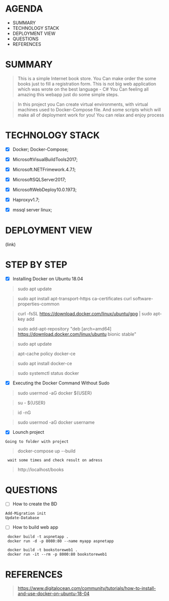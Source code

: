 
# AGENDA

* SUMMARY
* TECHNOLOGY STACK
* DEPLOYMENT VIEW
* QUESTIONS
* REFERENCES

# SUMMARY

>  This is a simple Internet book store. You Can make order the some books just to fill a registration form.
>	 This is not big web application which was wrote on the best language - C#
>  You Can feeling all amazing this webapp just do some simple steps.

>  In this project you Can create virtual environments, with virtual machines used to Docker-Compose file.
>  And some scripts  which will make all of deployment work for you!
>  You can relax and enjoy process


# TECHNOLOGY STACK

- [x]  Docker;	Docker-Compose;
- [x]  MicrosoftVisualBuildTools2017;
- [x]  Microsoft.NETFrimework.4.7.1; 	
- [x]  MicrosoftSQLServer2017; 			
- [x]  MicrosoftWebDeploy10.0.1973; 	
- [x]  Haproxyv1.7; 
- [x]  mssql server linux;


# DEPLOYMENT VIEW

(link)


# STEP BY STEP

- [x] Installing Docker on Ubuntu 18.04

> sudo apt update

> sudo apt install apt-transport-https ca-certificates curl software-properties-common

> curl -fsSL https://download.docker.com/linux/ubuntu/gpg | sudo apt-key add 

> sudo add-apt-repository "deb [arch=amd64] https://download.docker.com/linux/ubuntu bionic stable"

> sudo apt update

> apt-cache policy docker-ce

> sudo apt install docker-ce

> sudo systemctl status docker

- [x] Executing the Docker Command Without Sudo 

> sudo usermod -aG docker ${USER}

> su - ${USER}

> id -nG

> sudo usermod -aG docker username

- [x] Lounch project

`` Going to folder with project
``
> docker-compose up --build

``` wait some times and check result on adress```
> http://localhost/books

# QUESTIONS
- [ ] How to create the BD
```
Add-Migration init
Update-Database
```
- [ ] How to build web app
```
 docker build -t aspnetapp .
 docker run -d -p 8080:80 --name myapp aspnetapp
 
 docker build -t bookstoreweb1 .
 docker run -it --rm -p 8000:80 bookstoreweb1
```
 
 
# REFERENCES
 
> https://www.digitalocean.com/community/tutorials/how-to-install-and-use-docker-on-ubuntu-18-04 
